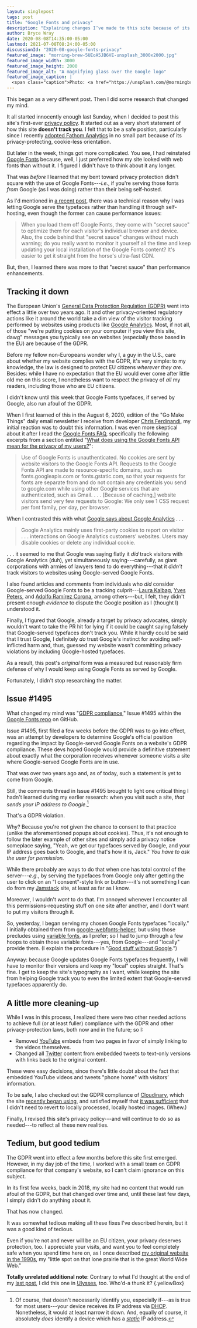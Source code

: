 ```yaml
---
layout: singlepost
tags: post
title: "Google Fonts and privacy"
description: "Explaining changes I’ve made to this site because of its new privacy policy."
author: Bryce Wray
date: 2020-08-08T14:35:00-05:00
lastmod: 2021-07-08T08:24:00-05:00
discussionId: "2020-08-google-fonts-privacy"
featured_image: "morning-brew-5UEoA5JB6VE-unsplash_3000x2000.jpg"
featured_image_width: 3000
featured_image_height: 2000
featured_image_alt: "A magnifying glass over the Google logo"
featured_image_caption: |
  <span class="caption">Photo: <a href="https://unsplash.com/@morningbrew?utm_source=unsplash&amp;utm_medium=referral&amp;utm_content=creditCopyText">Morning Brew</a>; <a href="https://unsplash.com/s/photos/google?utm_source=unsplash&amp;utm_medium=referral&amp;utm_content=creditCopyText">Unsplash</a></span>
---
```


This began as a very different post. Then I did some research that changed my mind.

It all started innocently enough last Sunday, when I decided to post this site's first-ever [privacy policy](/privacy). It started out as a very short statement of how this site **doesn't track you**. I felt that to be a safe position, particularly since I recently [adopted Fathom Analytics](/posts/2020/06/fathom-analytics-count-on-it/) in no small part because of its privacy-protecting, cookie-less orientation.

But later in the week, things got more complicated. You see, I had reinstated [Google Fonts](https://fonts.google.com) because, well, I just preferred how my site looked with web fonts than without it. I figured I didn't have to think about it any longer.

That was *before* I learned that my bent toward privacy protection didn't square with the use of Google Fonts---*i.e.*, if you're serving those fonts *from* Google (as I was doing) rather than their being self-hosted.

As I'd mentioned in [a recent post](/posts/2020/07/chasing-100-tips-optimizing-website/), there was a technical reason why I was letting Google serve the typefaces rather than handling it through self-hosting, even though the former can cause performance issues:

> When you load them off Google Fonts, they come with "secret sauce" to optimize them for each visitor's individual browser and device. Also, the code behind that "secret sauce" changes without much warning; do you really want to monitor it yourself all the time and keep updating your local installation of the Google Fonts content? It's easier to get it straight from the horse's ultra-fast CDN.

But, then, I learned there was more to that "secret sauce" than performance enhancements.

## Tracking it down

The European Union's [General Data Protection Regulation (GDPR)](https://gdpr-info.eu/) went into effect a little over two years ago. It and other privacy-oriented regulatory actions like it around the world take a dim view of the visitor tracking performed by websites using products like [Google Analytics](https://marketingplatform.google.com/about/analytics/). Most, if not all, of those "we're putting cookies on your computer if you view this site, dawg" messages you typically see on websites (especially those based in the EU) are because of the GDPR.

Before my fellow non-Europeans wonder why I, a guy in the U.S., care about whether my website complies with the GDPR, it's very simple: to my knowledge, the law is designed to protect EU citizens *wherever they are*. Besides: while I have no expectation that the EU would ever come after little old me on this score, I nonetheless want to respect the privacy of *all* my readers, including those who are EU citizens.

I didn't know until this week that Google Fonts typefaces, if served by Google, also run afoul of the GDPR.

When I first learned of this in the August 6, 2020, edition of the "Go Make Things" daily email newsletter I receive from developer [Chris Ferdinandi](https://gomakethings.com), my initial reaction was to doubt this information. I was even more skeptical about it after I read the [Google Fonts FAQ](https://developers.google.com/fonts/faq), specifically the following excerpts from a section entitled "[What does using the Google Fonts API mean for the privacy of my users?](https://developers.google.com/fonts/faq#what_does_using_the_google_fonts_api_mean_for_the_privacy_of_my_users)":

> Use of Google Fonts is unauthenticated. No cookies are sent by website visitors to the Google Fonts API. Requests to the Google Fonts API are made to resource-specific domains, such as fonts.googleapis.com or fonts.gstatic.com, so that your requests for fonts are separate from and do not contain any credentials you send to google.com while using other Google services that are authenticated, such as Gmail. .&nbsp;.&nbsp;.&nbsp;[Because of caching,] website visitors send very few requests to Google: We only see 1 CSS request per font family, per day, per browser.

When I contrasted this with what [Google says about Google Analytics](https://support.google.com/analytics/answer/6004245) .&nbsp;.&nbsp;.

> Google Analytics mainly uses first-party cookies to report on visitor .&nbsp;.&nbsp;.&nbsp;interactions on Google Analytics customers’ websites. Users may disable cookies or delete any individual cookie.

.&nbsp;.&nbsp;. it seemed to me that Google was saying flatly it *did* track visitors with Google Analytics (duh), yet simultaneously
saying---carefully, as giant corporations with armies of lawyers tend to do everything---that it *didn't* track visitors to websites using Google-served Google Fonts.

I also found articles and comments from individuals who *did* consider Google-served Google Fonts to be a tracking culprit---[Laura Kalbag](https://www.smashingmagazine.com/2020/04/smashing-podcast-episode-13/), [Yves Peters](https://web.archive.org/web/20150304120024/http://fontfeed.com/archives/google-webfonts-the-spy-inside/), and [Adolfo Ramírez Corona](https://uxdesign.cc/a-privacy-concern-about-google-fonts-5aa4418bf87e), among others---but, I felt, they didn't present enough *evidence* to dispute the Google position as I (thought I) understood it.

Finally, I figured that Google, already a target by privacy advocates, simply wouldn't want to take the PR hit for lying if it could be caught saying falsely that Google-served typefaces don't track you. While it hardly could be said that I trust Google, I definitely *do* trust Google's instinct for avoiding self-inflicted harm and, thus, guessed my website wasn't committing privacy violations by including Google-hosted typefaces.

As a result, this post's *original* form was a measured but reasonably firm defense of why I would keep using Google Fonts as served by Google.

Fortunately, I didn't stop researching the matter.

## Issue #1495

What changed my mind was "[GDPR compliance](https://github.com/google/fonts/issues/1495)," Issue #1495 within the [Google Fonts repo](https://github.com/google/fonts) on GitHub.

Issue #1495, first filed a few weeks before the GDPR was to go into effect, was an attempt by developers to determine Google's official position regarding the impact by Google-served Google Fonts on a website's GDPR compliance. These devs hoped Google would provide a definitive statement about exactly what the corporation receives whenever someone visits a site where Google-served Google Fonts are in use.

That was over two years ago and, as of today, such a statement is yet to come from Google.

Still, the comments thread in Issue #1495 brought to light one critical thing I hadn't learned during my earlier research: when you visit such a site, *that sends your IP address to Google*.[^1]

That's a GDPR violation.

Why? Because you're *not* given the chance to consent to that practice (unlike the aforementioned popups about cookies). Thus, it's not enough to follow the later example of other sites and simply add a privacy notice someplace saying, "Yeah, we get our typefaces served by Google, and your IP address goes back to Google, and that's how it is, Jack." *You have to ask the user for permission.*

While there probably are ways to do that when one has total control of the server---*e.g.*, by serving the typefaces from Google only after getting the user to click on an "I consent"-style link or button---it's not something I can do from my [Jamstack](https://jamstack.wtf) site, at least as far as I know.

Moreover, I wouldn't *want* to do that. I'm annoyed whenever I encounter all this permissions-requesting stuff on one site after another, and I don't want to put my visitors through it.

So, yesterday, I began serving my chosen Google Fonts typefaces "locally." I initially obtained them from [google-webfonts-helper](https://google-webfonts-helper.herokuapp.com/fonts), but using those precludes using [variable fonts](https://css-tricks.com/google-fonts-variable-fonts/), as I prefer; so I had to jump through a few hoops to obtain those variable fonts---yes, from Google---and "locally" provide them. (I explain the procedure in "[Good stuff without Google](/posts/2020/08/good-stuff-without-google/).”)

Anyway: because Google updates Google Fonts typefaces frequently, I will have to monitor their versions and keep my "local" copies straight. That's fine. I get to keep the site's typography as I want, while keeping the site from helping Google track you to even the limited extent that Google-served typefaces apparently do.

## A little more cleaning-up

While I was in this process, I realized there were two other needed actions to achieve full (or at least fuller) compliance with the GDPR and other privacy-protection laws, both now and in the future; so I:

- Removed [YouTube](https://youtube.com) embeds from two pages in favor of simply linking to the videos themselves.
- Changed all [Twitter](https://twitter.com) content from embedded tweets to text-only versions with links back to the original content.

These were easy decisions, since there's little doubt about the fact that embedded YouTube videos and tweets "phone home" with visitors’ information.

To be safe, I also checked out the GDPR compliance of [Cloudinary](https://cloudinary.com), which the site [recently began using](/posts/2020/07/transformed/), and satisfied myself that [it was sufficient](https://cloudinary.com/privacy) that I didn't need to revert to locally processed, locally hosted images. (Whew.)

Finally, I revised this site's privacy policy---and will continue to do so as needed---to reflect all these new realities.

## Tedium, but good tedium

The GDPR went into effect a few months before this site first emerged. However, in my day job of the time, I worked with a small team on GDPR compliance for that company's website, so I can't claim ignorance on this subject.

In its first few weeks, back in 2018, my site had no content that would run afoul of the GDPR, but that changed over time and, until these last few days, I simply didn't do anything about it.

That has now changed.

It was somewhat tedious making all these fixes I've described herein, but it was a good kind of tedious.

Even if you're not and never will be an EU citizen, your privacy deserves protection, too. I appreciate your visits, and want you to feel completely safe when you spend time here on, as I once described [my original website in the 1990s](https://web.archive.org/web/20000413205935/http://home1.gte.net/bwray/index.html), my "little spot on that lone prairie that is the great World Wide Web."

**Totally unrelated additional note**: Contrary to what I'd thought at the end of my [last post](/posts/2020/08/posting-with-ulysses/), I did this one in [Ulysses](https://ulysses.app), too. Who'd-a thunk it?
{.yellowBox}

[^1]:	Of course, that doesn't necessarily identify you, especially if---as is true for most users---your device receives its IP address via [DHCP](https://en.wikipedia.org/wiki/Dynamic_Host_Configuration_Protocol). Nonetheless, it would at least narrow it down. And, equally of course, it absolutely *does* identify a device which has a *[static](https://whatismyipaddress.com/dynamic-static)* IP address.
